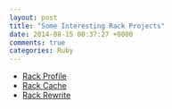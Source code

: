 ```yaml
---
layout: post
title: "Some Interesting Rack Projects"
date: 2014-08-15 00:37:27 +0000
comments: true
categories: Ruby
---
```


* [Rack Profile](https://github.com/ddollar/rack-profile)
* [Rack Cache](https://github.com/rtomayko/rack-cache)
* [Rack Rewrite](https://github.com/jtrupiano/rack-rewrite)
